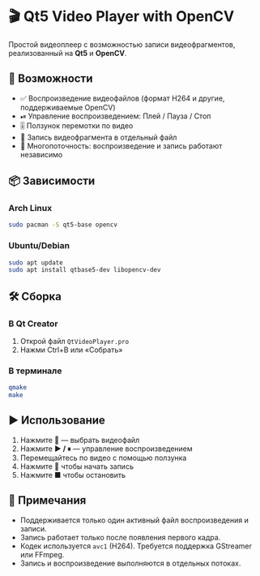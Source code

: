 # 🎬 Qt5 Video Player with OpenCV

Простой видеоплеер с возможностью записи видеофрагментов, реализованный на **Qt5** и **OpenCV**.

## 📌 Возможности

- ✅ Воспроизведение видеофайлов (формат H264 и другие, поддерживаемые OpenCV)
- ⏯ Управление воспроизведением: Плей / Пауза / Стоп
- 🎚 Ползунок перемотки по видео
- 🎥 Запись видеофрагмента в отдельный файл
- 🧵 Многопоточность: воспроизведение и запись работают независимо

## 📦 Зависимости

### Arch Linux

```bash
sudo pacman -S qt5-base opencv
```

### Ubuntu/Debian

```bash
sudo apt update
sudo apt install qtbase5-dev libopencv-dev
```

## 🛠 Сборка

### В Qt Creator

1. Открой файл `QtVideoPlayer.pro`
2. Нажми Ctrl+B или «Собрать»

### В терминале

```bash
qmake
make
```
## ▶ Использование

1. Нажмите **📂** — выбрать видеофайл
2. Нажмите **▶ / ⏸** — управление воспроизведением
3. Перемещайтесь по видео с помощью ползунка
4. Нажмите **🔴** чтобы начать запись
5. Нажмите **■** чтобы остановить

## 🧪 Примечания

- Поддерживается только один активный файл воспроизведения и записи.
- Запись работает только после появления первого кадра.
- Кодек используется `avc1` (H264). Требуется поддержка GStreamer или FFmpeg.
- Запись и воспроизведение выполняются в отдельных потоках.

